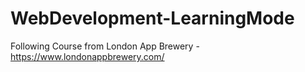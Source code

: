 # WebDevelopment-LearningMode
Following Course from  London App Brewery - https://www.londonappbrewery.com/
